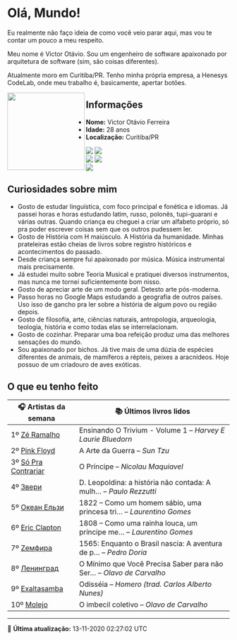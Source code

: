 # Olá, Mundo!

Eu realmente não faço ideia de como você veio parar aqui, mas vou te contar um pouco a meu respeito.

Meu nome é Victor Otávio. Sou um engenheiro de software apaixonado por arquitetura de software (sim, são coisas diferentes).

Atualmente moro em Curitiba/PR. Tenho minha própria empresa, a Henesys CodeLab, onde meu trabalho é, basicamente, apertar botões.

<img align="left" src="https://github.com/vctrtvfrrr/vctrtvfrrr/raw/master/octocat.png" alt="" width="175" />

## Informações

- **Nome:** Victor Otávio Ferreira
- **Idade:** 28 anos
- **Localização:** Curitiba/PR

[![](https://img.shields.io/badge/LinkedIn-victorotavio-blue)](https://www.linkedin.com/in/victorotavio/) [![](https://img.shields.io/badge/Twitter-@vctrtvfrrr-blue)](https://twitter.com/vctrtvfrrr)  
[![](https://img.shields.io/badge/GitHub-vctrtvfrrr-24292e)](https://github.com/vctrtvfrrr) [![](https://img.shields.io/badge/GitLab-vctrtvfrrr-ec5d16)](https://gitlab.com/vctrtvfrrr)  
[![](https://img.shields.io/badge/Email-victor@otavioferreira.com.br-red)](mailto:victor@otavioferreira.com.br)  

## Curiosidades sobre mim

-   Gosto de estudar linguística, com foco principal e fonética e idiomas. Já passei horas e horas estudando latim, russo, polonês, tupi-guarani e várias outras. Quando criança eu cheguei a criar um alfabeto próprio, só pra poder escrever coisas sem que os outros pudessem ler.
-   Gosto de História com H maiúsculo. A História da humanidade. Minhas prateleiras estão cheias de livros sobre registro históricos e acontecimentos do passado.
-   Desde criança sempre fui apaixonado por música. Música instrumental mais precisamente.
-   Já estudei muito sobre Teoria Musical e pratiquei diversos instrumentos, mas nunca me tornei suficientemente bom nisso.
-   Gosto de apreciar arte de um modo geral. Detesto arte pós-moderna.
-   Passo horas no Google Maps estudando a geografia de outros países. Uso isso de gancho pra ler sobre a história de algum povo ou região depois.
-   Gosto de filosofia, arte, ciências naturais, antropologia, arqueologia, teologia, história e como todas elas se interrelacionam.
-   Gosto de cozinhar. Preparar uma boa refeição produz uma das melhores sensações do mundo.
-   Sou apaixonado por bichos. Já tive mais de uma dúzia de espécies diferentes de animais, de mamiferos a répteis, peixes a aracnídeos. Hoje possuo de um criadouro de aves exóticas.


## O que eu tenho feito

|                                           🎧 Artistas da semana                                           |                      📚 Últimos livros lidos                      |
|-----------------------------------------------------------------------------------------------------------|-------------------------------------------------------------------|
| 1º [Zé Ramalho](https://www.last.fm/music/Z%C3%A9+Ramalho)                                                | Ensinando O Trivium - Volume 1	–	_Harvey E Laurie Bluedorn_         |
| 2º [Pink Floyd](https://www.last.fm/music/Pink+Floyd)                                                     | A Arte da Guerra	–	_Sun Tzu_                                        |
| 3º [Só Pra Contrariar](https://www.last.fm/music/S%C3%B3+Pra+Contrariar)                                  | O Príncipe	–	_Nicolau Maquiavel_                                    |
| 4º [Звери](https://www.last.fm/music/%D0%97%D0%B2%D0%B5%D1%80%D0%B8)                                      | D. Leopoldina: a história não contada: A mulh…	–	_Paulo Rezzutti_   |
| 5º [Океан Ельзи](https://www.last.fm/music/%D0%9E%D0%BA%D0%B5%D0%B0%D0%BD+%D0%95%D0%BB%D1%8C%D0%B7%D0%B8) | 1822 – Como um homem sábio, uma princesa tri…	–	_Laurentino Gomes_  |
| 6º [Eric Clapton](https://www.last.fm/music/Eric+Clapton)                                                 | 1808 – Como uma rainha louca, um príncipe me…	–	_Laurentino Gomes_  |
| 7º [Zемфира](https://www.last.fm/music/Z%D0%B5%D0%BC%D1%84%D0%B8%D1%80%D0%B0)                             | 1565: Enquanto o Brasil nascia: A aventura de p…	–	_Pedro Doria_    |
| 8º [Ленинград](https://www.last.fm/music/%D0%9B%D0%B5%D0%BD%D0%B8%D0%BD%D0%B3%D1%80%D0%B0%D0%B4)          | O Mínimo que Você Precisa Saber para não Ser…	–	_Olavo de Carvalho_ |
| 9º [Exaltasamba](https://www.last.fm/music/Exaltasamba)                                                   | Odisséia	–	_Homero (trad. Carlos Alberto Nunes)_                    |
| 10º [Molejo](https://www.last.fm/music/Molejo)                                                            | O imbecil coletivo	–	_Olavo de Carvalho_                            |


---

🚀 **Última atualização:** 13-11-2020 02:27:02 UTC